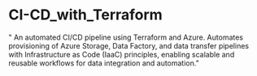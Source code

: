 # CI-CD_with_Terraform
" An automated CI/CD pipeline using Terraform and Azure. Automates provisioning of Azure Storage, Data Factory, and data transfer pipelines with Infrastructure as Code (IaaC) principles, enabling scalable and reusable workflows for data integration and automation."
